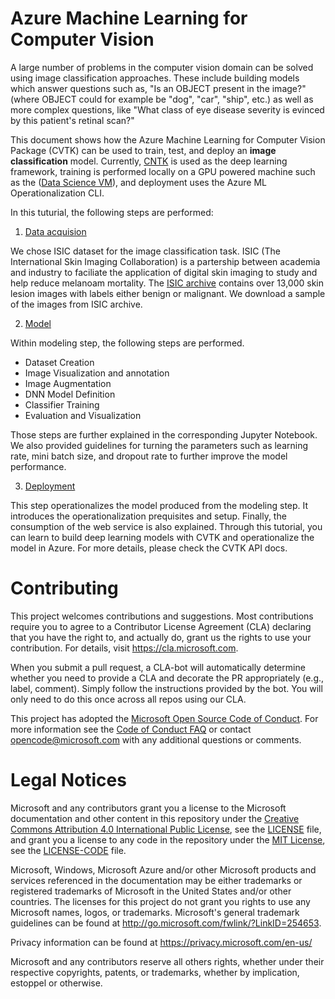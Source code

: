 # Azure Machine Learning for Computer Vision

A large number of problems in the computer vision domain can be solved using image classification approaches. These include building models which answer questions such as, "Is an OBJECT present in the image?" (where OBJECT could for example be "dog", "car", "ship", etc.) as well as more complex questions, like "What class of eye disease severity is evinced by this patient's retinal scan?"

This document shows how the Azure Machine Learning for Computer Vision Package (CVTK) can be used to train, test, and deploy an **image classification** model. Currently, [CNTK](https://www.microsoft.com/en-us/cognitive-toolkit/) is used as the deep learning framework, training is performed locally on a GPU powered machine such as the ([Data Science VM](https://azuremarketplace.microsoft.com/en-us/marketplace/apps/microsoft-ads.dsvm-deep-learning?tab=Overview)), and deployment uses the Azure ML Operationalization CLI.

In this tuturial, the following steps are performed:

1. [Data acquision](code/01\_data\_acquisition\_and\_understanding/data\_acquisition.ipynb)

We chose ISIC dataset for the image classification task. ISIC (The International Skin Imaging Collaboration) is a partership between academia and industry to faciliate the application of digital skin imaging to study and help reduce melanoam mortality. The [ISIC archive](https://isic-archive.com/#images) contains over 13,000 skin lesion images with labels either benign or malignant. We download a sample of the images from ISIC archive.

2. [Model](code/02_modeling/modeling.ipynb)

Within modeling step, the following steps are performed. 

* Dataset Creation
* Image Visualization and annotation
* Image Augmentation
* DNN Model Definition
* Classifier Training
* Evaluation and Visualization

Those steps are further explained in the corresponding Jupyter Notebook. We also provided guidelines for turning the parameters such as learning rate, mini batch size, and dropout rate to further improve the model performance.

3. [Deployment](code/03\_deployment/deployment.ipynb)

This step operationalizes the model produced from the modeling step. It introduces the operationalization prequisites and setup. Finally, the consumption of the web service is also explained. Through this tutorial, you can learn to build deep learning models with CVTK and operationalize the model in Azure.
For more details, please check the CVTK API docs. 

# Contributing

This project welcomes contributions and suggestions.  Most contributions require you to agree to a
Contributor License Agreement (CLA) declaring that you have the right to, and actually do, grant us
the rights to use your contribution. For details, visit https://cla.microsoft.com.

When you submit a pull request, a CLA-bot will automatically determine whether you need to provide
a CLA and decorate the PR appropriately (e.g., label, comment). Simply follow the instructions
provided by the bot. You will only need to do this once across all repos using our CLA.

This project has adopted the [Microsoft Open Source Code of Conduct](https://opensource.microsoft.com/codeofconduct/).
For more information see the [Code of Conduct FAQ](https://opensource.microsoft.com/codeofconduct/faq/) or
contact [opencode@microsoft.com](mailto:opencode@microsoft.com) with any additional questions or comments.

# Legal Notices

Microsoft and any contributors grant you a license to the Microsoft documentation and other content
in this repository under the [Creative Commons Attribution 4.0 International Public License](https://creativecommons.org/licenses/by/4.0/legalcode),
see the [LICENSE](LICENSE) file, and grant you a license to any code in the repository under the [MIT License](https://opensource.org/licenses/MIT), see the
[LICENSE-CODE](LICENSE-CODE) file.

Microsoft, Windows, Microsoft Azure and/or other Microsoft products and services referenced in the documentation
may be either trademarks or registered trademarks of Microsoft in the United States and/or other countries.
The licenses for this project do not grant you rights to use any Microsoft names, logos, or trademarks.
Microsoft's general trademark guidelines can be found at http://go.microsoft.com/fwlink/?LinkID=254653.

Privacy information can be found at https://privacy.microsoft.com/en-us/

Microsoft and any contributors reserve all others rights, whether under their respective copyrights, patents,
or trademarks, whether by implication, estoppel or otherwise.
